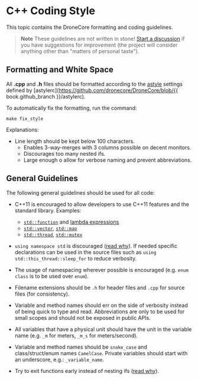 # C++ Coding Style

This topic contains the DroneCore formatting and coding guidelines.

> **Note** These guidelines are not written in stone! [Start a discussion](../README.md#getting-help) if you have suggestions for
> improvement (the project will consider anything other than "matters of personal taste"). 

## Formatting and White Space

All **.cpp** and **.h** files should be formatted according to the [astyle](http://astyle.sourceforge.net/) settings defined by [astylerc](https://github.com/dronecore/DroneCore/blob/{{ book.github_branch }}/astylerc).

To automatically fix the formatting, run the command:

```
make fix_style
```

Explanations:

- Line length should be kept below 100 characters.
  - Enables 3-way-merges with 3 columns possible on decent monitors. 
  - Discourages too many nested ifs. 
  - Large enough o allow for verbose naming and prevent abbreviations.


## General Guidelines

The following general guidelines should be used for all code:

- C++11 is encouraged to allow developers to use C++11 features and the standard library. Examples:
  - [`std::function`](http://en.cppreference.com/w/cpp/utility/functional/function) and [lambda expressions](http://en.cppreference.com/w/cpp/language/lambda)
  - [`std::vector`](http://en.cppreference.com/w/cpp/container/vector), [`std::map`](http://www.cplusplus.com/reference/map/map/)
  - [`std::thread`](http://www.cplusplus.com/reference/thread/thread/), [`std::mutex`](http://en.cppreference.com/w/cpp/thread/mutex)

- `using namespace std` is discouraged ([read why](https://stackoverflow.com/questions/1452721/why-is-using-namespace-std-considered-bad-practice)). If needed specific declarations can be used in the source files such as `using std::this_thread::sleep_for` to reduce verbosity.
- The usage of namespacing wherever possible is encouraged (e.g. `enum class` is to be used over `enum`).
- Filename extensions should be `.h` for header files and `.cpp` for source files (for consistency).
- Variable and method names should err on the side of verbosity instead of being quick to type and read. Abbreviations are only to be used for small scopes and should not be exposed in public APIs.
- All variables that have a physical unit should have the unit in the variable name (e.g. `_m` for meters, `_m_s` for meters/second).
- Variable and method names should be `snake_case` and class/struct/enum names `CamelCase`. Private variables should start with an underscore, e.g.: `_variable_name`.
- Try to exit functions early instead of nesting ifs ([read why](https://softwareengineering.stackexchange.com/questions/18454/should-i-return-from-a-function-early-or-use-an-if-statement)).
